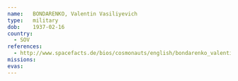 ```yaml
---
name:	BONDARENKO, Valentin Vasiliyevich
type:	military
dob:	1937-02-16
country:
  - SOV
references:
  - http://www.spacefacts.de/bios/cosmonauts/english/bondarenko_valentin.htm
missions:
evas:
---
```

